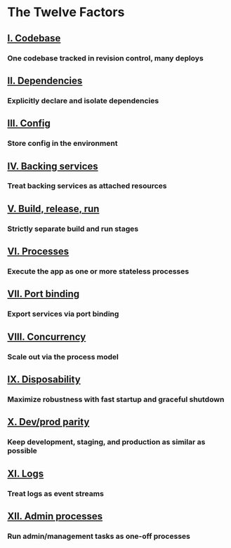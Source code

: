 The Twelve Factors
==================

## [I. Codebase](./codebase.md)
### One codebase tracked in revision control, many deploys

## [II. Dependencies](./dependencie.md)
### Explicitly declare and isolate dependencies

## [III. Config](./config.md)
### Store config in the environment

## [IV. Backing services](./backing-services.md)
### Treat backing services as attached resources

## [V. Build, release, run](./build-release-run.md)
### Strictly separate build and run stages

## [VI. Processes](./processes.md)
### Execute the app as one or more stateless processes

## [VII. Port binding](./port-binding.md)
### Export services via port binding

## [VIII. Concurrency](./concurrency.md)
### Scale out via the process model

## [IX. Disposability](./disposability.md)
### Maximize robustness with fast startup and graceful shutdown

## [X. Dev/prod parity](./dev-prod-parity.md)
### Keep development, staging, and production as similar as possible

## [XI. Logs](./logs)
### Treat logs as event streams

## [XII. Admin processes](./admin-processes)
### Run admin/management tasks as one-off processes
